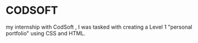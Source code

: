 # CODSOFT
my internship with CodSoft , I was tasked with creating a Level 1 "personal portfolio" using CSS and HTML.
